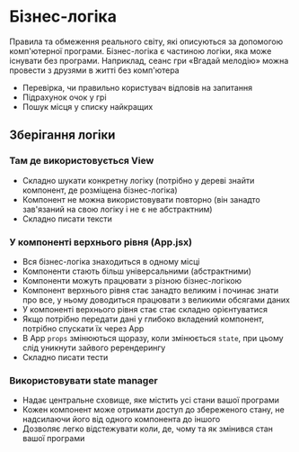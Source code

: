 # Бізнес-логіка

Правила та обмеження реального світу, які описуються за допомогою комп'ютерної програми. Бізнес-логіка є частиною логіки, яка може існувати без програми. Наприклад, сеанс гри «Вгадай мелодію» можна провести з друзями в житті без комп'ютера

-   Перевірка, чи правильно користувач відповів на запитання
-   Підрахунок очок у грі
-   Пошук місця у списку найкращих

## Зберігання логіки

### Там де використовується View

-   Складно шукати конкретну логіку (потрібно у дереві знайти компонент, де розміщена бізнес-логіка)
-   Компонент не можна використовувати повторно (він занадто зав'язаний на свою логіку і не є не абстрактним)
-   Складно писати тексти

### У компоненті верхнього рівня (App.jsx)

-   Вся бізнес-логіка знаходиться в одному місці
-   Компоненти стають більш універсальними (абстрактними)
-   Компоненти можуть працювати з різною бізнес-логікою
-   Компонент верхнього рівня стає занадто великим і починає знати про все, у ньому доводиться працювати з великими обсягами даних
-   У компоненті верхнього рівня стає стає складно орієнтуватися
-   Якщо потрібно передати дані у глибоко вкладений компонент, потрібно спускати їх через App
-   В App `props` змінюються щоразу, коли змінюється `state`, при цьому слід уникнути зайвого ререндерингу
-   Складно писати тести

### Використовувати state manager

-   Надає центральне сховище, яке містить усі стани вашої програми
-   Кожен компонент може отримати доступ до збереженого стану, не надсилаючи його від одного компонента до іншого
-   Дозволяє легко відстежувати коли, де, чому та як змінився стан вашої програми
